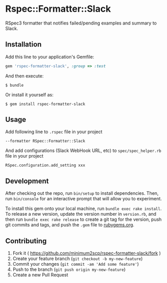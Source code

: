 # Rspec::Formatter::Slack

RSpec3 formatter that notifies failed/pending examples and summary to Slack.

## Installation

Add this line to your application's Gemfile:

```ruby
gem 'rspec-formatter-slack', :group => :test
```

And then execute:

    $ bundle

Or install it yourself as:

    $ gem install rspec-formatter-slack

## Usage

Add following line to `.rspec` file in your project

```
--formatter RSpec::Formatter::Slack
```

And add configurations (Slack WebHook URL, etc) to `spec/spec_helper.rb` file in your project

```
RSpec.configuration.add_setting xxx
```

## Development

After checking out the repo, run `bin/setup` to install dependencies. Then, run `bin/console` for an interactive prompt that will allow you to experiment.

To install this gem onto your local machine, run `bundle exec rake install`. To release a new version, update the version number in `version.rb`, and then run `bundle exec rake release` to create a git tag for the version, push git commits and tags, and push the `.gem` file to [rubygems.org](https://rubygems.org).

## Contributing

1. Fork it ( https://github.com/minimum2scp/rspec-formatter-slack/fork )
2. Create your feature branch (`git checkout -b my-new-feature`)
3. Commit your changes (`git commit -am 'Add some feature'`)
4. Push to the branch (`git push origin my-new-feature`)
5. Create a new Pull Request
